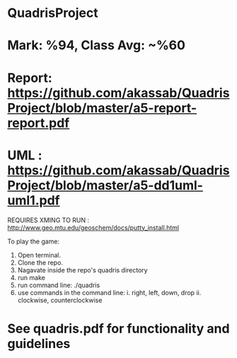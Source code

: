 
# QuadrisProject
# Mark: %94, Class Avg: ~%60


# Report: https://github.com/akassab/QuadrisProject/blob/master/a5-report-report.pdf
# UML : https://github.com/akassab/QuadrisProject/blob/master/a5-dd1uml-uml1.pdf

REQUIRES XMING TO RUN : http://www.geo.mtu.edu/geoschem/docs/putty_install.html

To play the game:
1. Open terminal.
2. Clone the repo.
3. Nagavate inside the repo's quadris directory
4. run make
5. run command line: ./quadris
6. use commands in the command line:
  i. right, left, down, drop
  ii. clockwise, counterclockwise
  
# See quadris.pdf for functionality and guidelines
